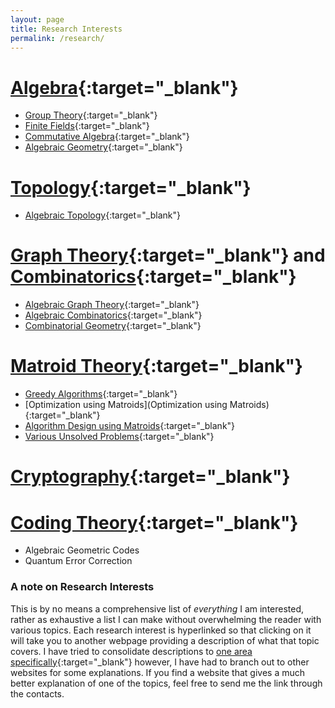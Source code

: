 ```yaml
---
layout: page
title: Research Interests
permalink: /research/
---
```




# [Algebra](https://mathworld.wolfram.com/Algebra.html){:target="_blank"}
- [Group Theory](https://mathworld.wolfram.com/Group.html){:target="_blank"}
- [Finite Fields](https://mathworld.wolfram.com/FiniteField.html){:target="_blank"}
- [Commutative Algebra](https://en.wikipedia.org/wiki/Commutative_algebra#:~:text=Commutative%20algebra%20is%20essentially%20the,important%20class%20of%20commutative%20rings.){:target="_blank"}
- [Algebraic Geometry](https://mathworld.wolfram.com/AlgebraicGeometry.html){:target="_blank"}

# [Topology](https://mathworld.wolfram.com/Topology.html){:target="_blank"}
- [Algebraic Topology](https://mathworld.wolfram.com/AlgebraicTopology.html){:target="_blank"}

# [Graph Theory](https://mathworld.wolfram.com/Graph.html){:target="_blank"} and [Combinatorics](https://en.wikipedia.org/wiki/Combinatorics){:target="_blank"}
- [Algebraic Graph Theory](https://en.wikipedia.org/wiki/Algebraic_graph_theory){:target="_blank"}
- [Algebraic Combinatorics](https://en.wikipedia.org/wiki/Algebraic_combinatorics){:target="_blank"}
- [Combinatorial Geometry](https://en.wikipedia.org/wiki/Discrete_geometry){:target="_blank"}

# [Matroid Theory](https://en.wikipedia.org/wiki/Matroid){:target="_blank"}
- [Greedy Algorithms](https://en.wikipedia.org/wiki/Greedy_algorithm){:target="_blank"}
- [Optimization using Matroids](Optimization using Matroids){:target="_blank"}
- [Algorithm Design using Matroids](https://en.wikipedia.org/wiki/Algorithm#Design){:target="_blank"}
- [Various Unsolved Problems](http://www.openproblemgarden.org/category/matroid_theory){:target="_blank"}

# [Cryptography](https://en.wikipedia.org/wiki/Cryptography#Modern_cryptography){:target="_blank"}

# [Coding Theory](https://en.wikipedia.org/wiki/Coding_theory){:target="_blank"}
- Algebraic Geometric Codes
- Quantum Error Correction

### A note on Research Interests
This is by no means a comprehensive list of _everything_ I am interested, rather
as exhaustive a list I can make without overwhelming the reader with various
topics. Each research interest is hyperlinked so that clicking on it will take
you to another webpage providing a description of what that topic covers. I have
tried to consolidate descriptions to [one area specifically](https://mathworld.wolfram.com/){:target="_blank"}
however, I have had to branch out to other websites for some explanations. If
you find a website that gives a much better explanation of one of the topics,
feel free to send me the link through the
contacts.
